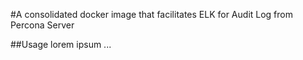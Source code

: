 #A consolidated docker image that facilitates ELK for Audit Log from Percona Server

##Usage
lorem ipsum ...
